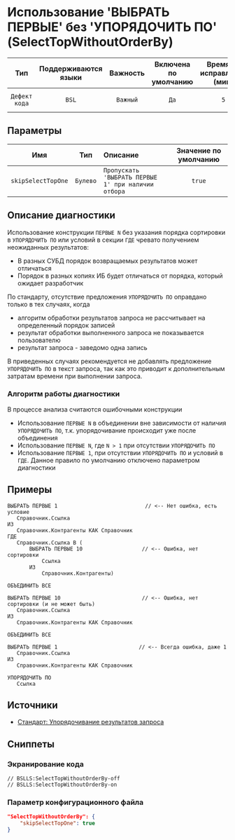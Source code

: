 # Использование 'ВЫБРАТЬ ПЕРВЫЕ' без 'УПОРЯДОЧИТЬ ПО' (SelectTopWithoutOrderBy)

 Тип | Поддерживаются<br>языки | Важность | Включена<br>по умолчанию | Время на<br>исправление (мин) | Тэги 
 :-: | :-: | :-: | :-: | :-: | :-: 
 `Дефект кода` | `BSL` | `Важный` | `Да` | `5` | `standard`<br>`sql`<br>`suspicious` 

## Параметры 

 Имя | Тип | Описание | Значение по умолчанию 
 :-: | :-: | :-- | :-: 
 `skipSelectTopOne` | `Булево` | ```Пропускать 'ВЫБРАТЬ ПЕРВЫЕ 1' при наличии отбора``` | ```true``` 

<!-- Блоки выше заполняются автоматически, не трогать -->
## Описание диагностики
<!-- Описание диагностики заполняется вручную. Необходимо понятным языком описать смысл и схему работу -->

Использование конструкции `ПЕРВЫЕ N` без указания порядка сортировки в `УПОРЯДОЧИТЬ ПО` или условий в секции `ГДЕ` чревато получением неожиданных результатов:
- В разных СУБД порядок возвращаемых результатов может отличаться 
- Порядок в разных копиях ИБ будет отличаться от порядка, который ожидает разработчик

По стандарту, отсутствие предложения `УПОРЯДОЧИТЬ ПО` оправдано только в тех случаях, когда
- алгоритм обработки результатов запроса не рассчитывает на определенный порядок записей
- результат обработки выполненного запроса не показывается пользователю
- результат запроса - заведомо одна запись

В приведенных случаях рекомендуется не добавлять предложение `УПОРЯДОЧИТЬ ПО` в текст запроса, так как это приводит к дополнительным затратам времени при выполнении запроса.

### Алгоритм работы диагностики

В процессе анализа считаются ошибочными конструкции
- Использование `ПЕРВЫЕ N` в объединении вне зависимости от наличия `УПОРЯДОЧИТЬ ПО`, т.к. упорядочивание происходит уже после объединения
- Использование `ПЕРВЫЕ N`, где `N > 1` при отсутствии `УПОРЯДОЧИТЬ ПО`
- Использование `ПЕРВЫЕ 1`, при отсутствии `УПОРЯДОЧИТЬ ПО` и условий в `ГДЕ`. Данное правило по умолчанию отключено параметром диагностики 

## Примеры
<!-- В данном разделе приводятся примеры, на которые диагностика срабатывает, а также можно привести пример, как можно исправить ситуацию -->

```bsl
ВЫБРАТЬ ПЕРВЫЕ 1                            // <-- Нет ошибка, есть условие
   Справочник.Ссылка
ИЗ
   Справочник.Контрагенты КАК Справочник
ГДЕ
   Справочник.Ссылка В (
       ВЫБРАТЬ ПЕРВЫЕ 10                   // <-- Ошибка, нет сортировки
           Ссылка
       ИЗ
           Справочник.Контрагенты)
   
ОБЪЕДИНИТЬ ВСЕ
   
ВЫБРАТЬ ПЕРВЫЕ 10                          // <-- Ошибка, нет сортировки (и не может быть)
   Справочник.Ссылка
ИЗ
   Справочник.Контрагенты КАК Справочник
   
ОБЪЕДИНИТЬ ВСЕ
   
ВЫБРАТЬ ПЕРВЫЕ 1                          // <-- Всегда ошибка, даже 1
   Справочник.Ссылка
ИЗ
   Справочник.Контрагенты КАК Справочник

УПОРЯДОЧИТЬ ПО
   Ссылка
```

## Источники
<!-- Необходимо указывать ссылки на все источники, из которых почерпнута информация для создания диагностики -->
<!-- Примеры источников

* Источник: [Стандарт: Тексты модулей](https://its.1c.ru/db/v8std#content:456:hdoc)
* Полезная информация: [Отказ от использования модальных окон](https://its.1c.ru/db/metod8dev#content:5272:hdoc)
* Источник: [Cognitive complexity, ver. 1.4](https://www.sonarsource.com/docs/CognitiveComplexity.pdf) -->

- [Стандарт: Упорядочивание результатов запроса](https://its.1c.ru/db/v8std#content:412:hdoc)

## Сниппеты

<!-- Блоки ниже заполняются автоматически, не трогать -->
### Экранирование кода

```bsl
// BSLLS:SelectTopWithoutOrderBy-off
// BSLLS:SelectTopWithoutOrderBy-on
```

### Параметр конфигурационного файла

```json
"SelectTopWithoutOrderBy": {
    "skipSelectTopOne": true
}
```
